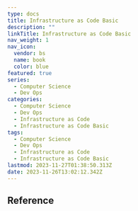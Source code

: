 ```yaml
---
type: docs
title: Infrastructure as Code Basic
description: ""
linkTitle: Infrastructure as Code Basic
nav_weight: 1
nav_icon:
  vendor: bs
  name: book
  color: blue
featured: true
series:
  - Computer Science
  - Dev Ops
categories:
  - Computer Science
  - Dev Ops
  - Infrastructure as Code
  - Infrastructure as Code Basic
tags:
  - Computer Science
  - Dev Ops
  - Infrastructure as Code
  - Infrastructure as Code Basic
lastmod: 2023-11-27T01:38:50.313Z
date: 2023-11-26T13:02:12.342Z
---
```


## Reference
